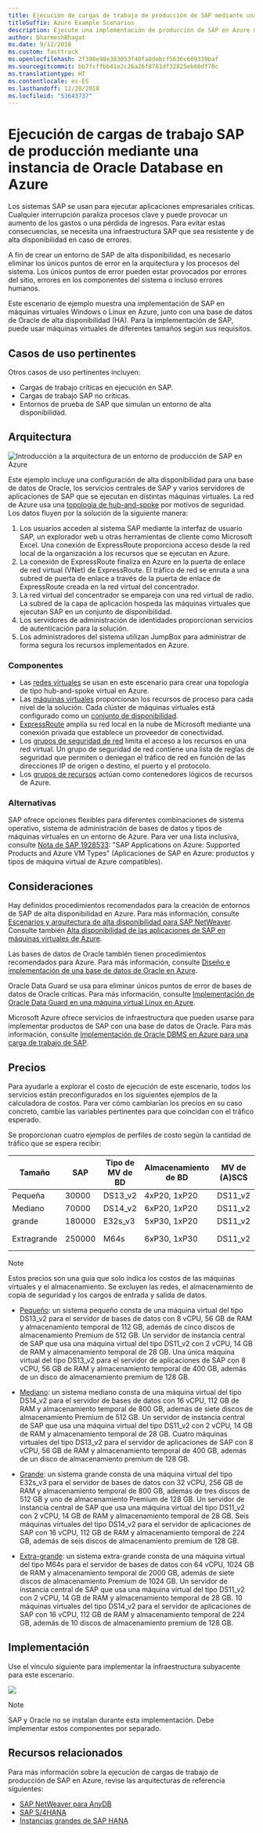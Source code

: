 ```yaml
---
title: Ejecución de cargas de trabajo de producción de SAP mediante una instancia de Oracle Database
titleSuffix: Azure Example Scenarios
description: Ejecute una implementación de producción de SAP en Azure mediante una base de datos de Oracle.
author: DharmeshBhagat
ms.date: 9/12/2018
ms.custom: fasttrack
ms.openlocfilehash: 2f398e98e383053f40fa8debcf5636c609339baf
ms.sourcegitcommit: bb7fcffbb41e2c26a26f8781df32825eb60df70c
ms.translationtype: HT
ms.contentlocale: es-ES
ms.lasthandoff: 12/20/2018
ms.locfileid: "53643737"
---
```

# <a name="running-sap-production-workloads-using-an-oracle-database-on-azure"></a>Ejecución de cargas de trabajo SAP de producción mediante una instancia de Oracle Database en Azure

Los sistemas SAP se usan para ejecutar aplicaciones empresariales críticas. Cualquier interrupción paraliza procesos clave y puede provocar un aumento de los gastos o una pérdida de ingresos. Para evitar estas consecuencias, se necesita una infraestructura SAP que sea resistente y de alta disponibilidad en caso de errores.

A fin de crear un entorno de SAP de alta disponibilidad, es necesario eliminar los únicos puntos de error en la arquitectura y los procesos del sistema. Los únicos puntos de error pueden estar provocados por errores del sitio, errores en los componentes del sistema o incluso errores humanos.

Este escenario de ejemplo muestra una implementación de SAP en máquinas virtuales Windows o Linux en Azure, junto con una base de datos de Oracle de alta disponibilidad (HA). Para la implementación de SAP, puede usar máquinas virtuales de diferentes tamaños según sus requisitos.

## <a name="relevant-use-cases"></a>Casos de uso pertinentes

Otros casos de uso pertinentes incluyen:

- Cargas de trabajo críticas en ejecución en SAP.
- Cargas de trabajo SAP no críticas.
- Entornos de prueba de SAP que simulan un entorno de alta disponibilidad.

## <a name="architecture"></a>Arquitectura

![Introducción a la arquitectura de un entorno de producción de SAP en Azure][architecture]

Este ejemplo incluye una configuración de alta disponibilidad para una base de datos de Oracle, los servicios centrales de SAP y varios servidores de aplicaciones de SAP que se ejecutan en distintas máquinas virtuales. La red de Azure usa una [topología de hub-and-spoke](/azure/architecture/reference-architectures/hybrid-networking/hub-spoke) por motivos de seguridad. Los datos fluyen por la solución de la siguiente manera:

1. Los usuarios acceden al sistema SAP mediante la interfaz de usuario SAP, un explorador web u otras herramientas de cliente como Microsoft Excel. Una conexión de ExpressRoute proporciona acceso desde la red local de la organización a los recursos que se ejecutan en Azure.
2. La conexión de ExpressRoute finaliza en Azure en la puerta de enlace de red virtual (VNet) de ExpressRoute. El tráfico de red se enruta a una subred de puerta de enlace a través de la puerta de enlace de ExpressRoute creada en la red virtual del concentrador.
3. La red virtual del concentrador se empareja con una red virtual de radio. La subred de la capa de aplicación hospeda las máquinas virtuales que ejecutan SAP en un conjunto de disponibilidad.
4. Los servidores de administración de identidades proporcionan servicios de autenticación para la solución.
5. Los administradores del sistema utilizan JumpBox para administrar de forma segura los recursos implementados en Azure.

### <a name="components"></a>Componentes

- Las [redes virtuales](/azure/virtual-network/virtual-networks-overview) se usan en este escenario para crear una topología de tipo hub-and-spoke virtual en Azure.
- Las [máquinas virtuales](/azure/virtual-machines/windows/overview) proporcionan los recursos de proceso para cada nivel de la solución. Cada clúster de máquinas virtuales está configurado como un [conjunto de disponibilidad](/azure/virtual-machines/windows/regions-and-availability#availability-sets).
- [ExpressRoute](/azure/expressroute/expressroute-introduction) amplía su red local en la nube de Microsoft mediante una conexión privada que establece un proveedor de conectividad.
- Los [grupos de seguridad de red](/azure/virtual-network/security-overview) limita el acceso a los recursos en una red virtual. Un grupo de seguridad de red contiene una lista de reglas de seguridad que permiten o deniegan el tráfico de red en función de las direcciones IP de origen o destino, el puerto y el protocolo.
- Los [grupos de recursos](/azure/azure-resource-manager/resource-group-overview#resource-groups) actúan como contenedores lógicos de recursos de Azure.

### <a name="alternatives"></a>Alternativas

SAP ofrece opciones flexibles para diferentes combinaciones de sistema operativo, sistema de administración de bases de datos y tipos de máquinas virtuales en un entorno de Azure. Para ver una lista inclusiva, consulte [Nota de SAP 1928533](https://launchpad.support.sap.com/#/notes/1928533): "SAP Applications on Azure: Supported Products and Azure VM Types" (Aplicaciones de SAP en Azure: productos y tipos de máquina virtual de Azure compatibles).

## <a name="considerations"></a>Consideraciones

Hay definidos procedimientos recomendados para la creación de entornos de SAP de alta disponibilidad en Azure. Para más información, consulte [Escenarios y arquitectura de alta disponibilidad para SAP NetWeaver](/azure/virtual-machines/workloads/sap/sap-high-availability-architecture-scenarios). Consulte también [Alta disponibilidad de las aplicaciones de SAP en máquinas virtuales de Azure](/azure/virtual-machines/workloads/sap/high-availability-guide).

Las bases de datos de Oracle también tienen procedimientos recomendados para Azure. Para más información, consulte [Diseño e implementación de una base de datos de Oracle en Azure](/azure/virtual-machines/workloads/oracle/oracle-design).

Oracle Data Guard se usa para eliminar únicos puntos de error de bases de datos de Oracle críticas. Para más información, consulte [Implementación de Oracle Data Guard en una máquina virtual Linux en Azure](/azure/virtual-machines/workloads/oracle/configure-oracle-dataguard).

Microsoft Azure ofrece servicios de infraestructura que pueden usarse para implementar productos de SAP con una base de datos de Oracle. Para más información, consulte [Implementación de Oracle DBMS en Azure para una carga de trabajo de SAP](/azure/virtual-machines/workloads/sap/dbms_guide_oracle).

## <a name="pricing"></a>Precios

Para ayudarle a explorar el costo de ejecución de este escenario, todos los servicios están preconfigurados en los siguientes ejemplos de la calculadora de costos. Para ver cómo cambiarían los precios en su caso concreto, cambie las variables pertinentes para que coincidan con el tráfico esperado.

Se proporcionan cuatro ejemplos de perfiles de costo según la cantidad de tráfico que se espera recibir:

|Tamaño|SAP|Tipo de MV de BD|Almacenamiento de BD|MV de (A)SCS|Almacenamiento de (A)SCS|Tipo de MV de aplicaciones|Almacenamiento de aplicaciones|Calculadora de precios de Azure|
|----|----|-------|-------|-----|---|---|--------|---------------|
|Pequeña|30000|DS13_v2|4xP20, 1xP20|DS11_v2|1x P10|DS13_v2|1x P10|[Pequeño](https://azure.com/e/45880ba0bfdf47d497851a7cf2650c7c)|
|Mediano|70000|DS14_v2|6xP20, 1xP20|DS11_v2|1x P10|4x DS13_v2|1x P10|[Mediano](https://azure.com/e/9a523f79591347ca9a48c3aaa1406f8a)|
grande|180000|E32s_v3|5xP30, 1xP20|DS11_v2|1x P10|6x DS14_v2|1x P10|[Grande](https://azure.com/e/f70fccf571e948c4b37d4fecc07cbf42)|
Extragrande|250000|M64s|6xP30, 1xP30|DS11_v2|1x P10|10x DS14_v2|1x P10|[Extragrande](https://azure.com/e/58c636922cf94faf9650f583ff35e97b)|

> [!NOTE]
> Estos precios son una guía que solo indica los costos de las máquinas virtuales y el almacenamiento. Se excluyen las redes, el almacenamiento de copia de seguridad y los cargos de entrada y salida de datos.

- [Pequeño](https://azure.com/e/45880ba0bfdf47d497851a7cf2650c7c): un sistema pequeño consta de una máquina virtual del tipo DS13_v2 para el servidor de bases de datos con 8 vCPU, 56 GB de RAM y almacenamiento temporal de 112 GB, además de cinco discos de almacenamiento Premium de 512 GB. Un servidor de instancia central de SAP que usa una máquina virtual del tipo DS11_v2 con 2 vCPU, 14 GB de RAM y almacenamiento temporal de 28 GB. Una única máquina virtual del tipo DS13_v2 para el servidor de aplicaciones de SAP con 8 vCPU, 56 GB de RAM y almacenamiento temporal de 400 GB, además de un disco de almacenamiento premium de 128 GB.

- [Mediano](https://azure.com/e/9a523f79591347ca9a48c3aaa1406f8a): un sistema mediano consta de una máquina virtual del tipo DS14_v2 para el servidor de bases de datos con 16 vCPU, 112 GB de RAM y almacenamiento temporal de 800 GB, además de siete discos de almacenamiento Premium de 512 GB. Un servidor de instancia central de SAP que usa una máquina virtual del tipo DS11_v2 con 2 vCPU, 14 GB de RAM y almacenamiento temporal de 28 GB. Cuatro máquinas virtuales del tipo DS13_v2 para el servidor de aplicaciones de SAP con 8 vCPU, 56 GB de RAM y almacenamiento temporal de 400 GB, además de un disco de almacenamiento premium de 128 GB.

- [Grande](https://azure.com/e/f70fccf571e948c4b37d4fecc07cbf42): un sistema grande consta de una máquina virtual del tipo E32s_v3 para el servidor de bases de datos con 32 vCPU, 256 GB de RAM y almacenamiento temporal de 800 GB, además de tres discos de 512 GB y uno de almacenamiento Premium de 128 GB. Un servidor de instancia central de SAP que usa una máquina virtual del tipo DS11_v2 con 2 vCPU, 14 GB de RAM y almacenamiento temporal de 28 GB. Seis máquinas virtuales del tipo DS14_v2 para el servidor de aplicaciones de SAP con 16 vCPU, 112 GB de RAM y almacenamiento temporal de 224 GB, además de seis discos de almacenamiento premium de 128 GB.

- [Extra-grande](https://azure.com/e/58c636922cf94faf9650f583ff35e97b): un sistema extra-grande consta de una máquina virtual del tipo M64s para el servidor de bases de datos con 64 vCPU, 1024 GB de RAM y almacenamiento temporal de 2000 GB, además de siete discos de almacenamiento Premium de 1024 GB. Un servidor de instancia central de SAP que usa una máquina virtual del tipo DS11_v2 con 2 vCPU, 14 GB de RAM y almacenamiento temporal de 28 GB. 10 máquinas virtuales del tipo DS14_v2 para el servidor de aplicaciones de SAP con 16 vCPU, 112 GB de RAM y almacenamiento temporal de 224 GB, además de 10 discos de almacenamiento premium de 128 GB.

## <a name="deployment"></a>Implementación

Use el vínculo siguiente para implementar la infraestructura subyacente para este escenario.

<!-- markdownlint-disable MD033 -->

<a
href="https://portal.azure.com/#create/Microsoft.Template/uri/https%3A%2F%2Fraw.githubusercontent.com%2Fmspnp%2Fsolution-architectures%2Fmaster%2Fapps%2Fsap-3tier-distributed-ora%2Fazuredeploy.json" target="_blank">
    <img src="https://azuredeploy.net/deploybutton.png"/>
</a>

<!-- markdownlint-enable MD033 -->

> [!NOTE]
> SAP y Oracle no se instalan durante esta implementación. Debe implementar estos componentes por separado.

## <a name="related-resources"></a>Recursos relacionados

Para más información sobre la ejecución de cargas de trabajo de producción de SAP en Azure, revise las arquitecturas de referencia siguientes:

- [SAP NetWeaver para AnyDB](/azure/architecture/reference-architectures/sap/sap-netweaver)
- [SAP S/4HANA](/azure/architecture/reference-architectures/sap/sap-s4hana)
- [Instancias grandes de SAP HANA](/azure/architecture/reference-architectures/sap/hana-large-instances)

<!-- links -->
[architecture]: media/architecture-sap-production.png
